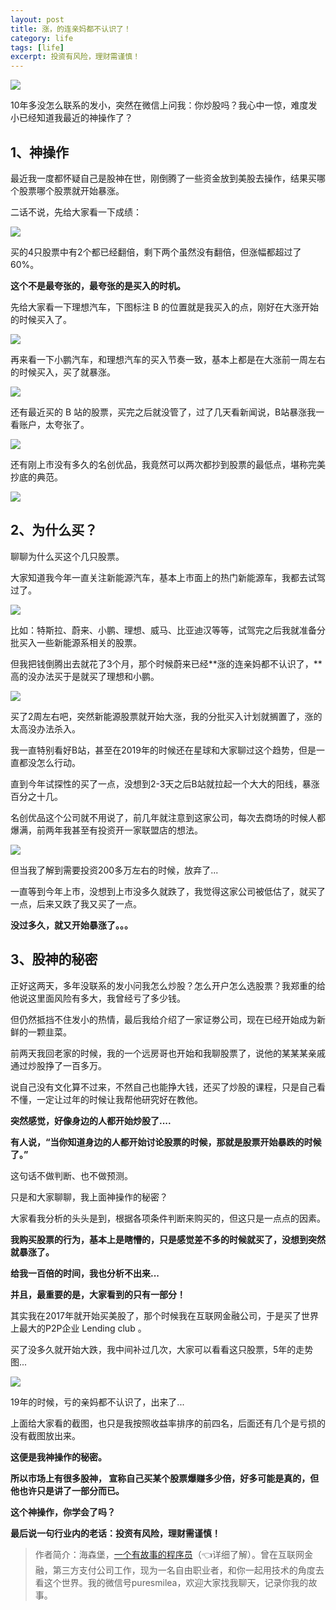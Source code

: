 ```yaml
---
layout: post
title: 涨，的连亲妈都不认识了！
category: life
tags: [life]
excerpt: 投资有风险，理财需谨慎！
---
```


![](http://favorites.ren/assets/images/2020/it/qinma/qinma01.jpg) 

10年多没怎么联系的发小，突然在微信上问我：你炒股吗？我心中一惊，难度发小已经知道我最近的神操作了？

## 1、神操作

最近我一度都怀疑自己是股神在世，刚倒腾了一些资金放到美股去操作，结果买哪个股票哪个股票就开始暴涨。

二话不说，先给大家看一下成绩：

![](http://favorites.ren/assets/images/2020/it/qinma/qinma02.jpg) 

买的4只股票中有2个都已经翻倍，剩下两个虽然没有翻倍，但涨幅都超过了60%。

**这个不是最夸张的，最夸张的是买入的时机。**

先给大家看一下理想汽车，下图标注 B 的位置就是我买入的点，刚好在大涨开始的时候买入了。

![](http://favorites.ren/assets/images/2020/it/qinma/qinma03.jpg) 

再来看一下小鹏汽车，和理想汽车的买入节奏一致，基本上都是在大涨前一周左右的时候买入，买了就暴涨。

![](http://favorites.ren/assets/images/2020/it/qinma/qinma04.jpg) 

还有最近买的 B 站的股票，买完之后就没管了，过了几天看新闻说，B站暴涨我一看账户，太夸张了。

![](http://favorites.ren/assets/images/2020/it/qinma/qinma05.jpg) 

还有刚上市没有多久的名创优品，我竟然可以两次都抄到股票的最低点，堪称完美抄底的典范。

![](http://favorites.ren/assets/images/2020/it/qinma/qinma06.jpg) 

## 2、为什么买？

聊聊为什么买这个几只股票。

大家知道我今年一直关注新能源汽车，基本上市面上的热门新能源车，我都去试驾过了。

![](http://favorites.ren/assets/images/2020/it/qinma/qinma07.jpg) 

比如：特斯拉、蔚来、小鹏、理想、威马、比亚迪汉等等，试驾完之后我就准备分批买入一些新能源系相关的股票。

但我把钱倒腾出去就花了3个月，那个时候蔚来已经**涨的连亲妈都不认识了，**高的没办法买于是就买了理想和小鹏。

![](http://favorites.ren/assets/images/2020/it/qinma/qinma08.jpg) 

买了2周左右吧，突然新能源股票就开始大涨，我的分批买入计划就搁置了，涨的太高没办法杀入。

我一直特别看好B站，甚至在2019年的时候还在星球和大家聊过这个趋势，但是一直都没怎么行动。

直到今年试探性的买了一点，没想到2-3天之后B站就拉起一个大大的阳线，暴涨百分之十几。

名创优品这个公司就不用说了，前几年就注意到这家公司，每次去商场的时候人都爆满，前两年我甚至有投资开一家联盟店的想法。

![](http://favorites.ren/assets/images/2020/it/qinma/qinma09.jpg) 

但当我了解到需要投资200多万左右的时候，放弃了...

一直等到今年上市，没想到上市没多久就跌了，我觉得这家公司被低估了，就买了一点，后来又跌了我又买了一点。

**没过多久，就又开始暴涨了。。。**

## 3、股神的秘密

正好这两天，多年没联系的发小问我怎么炒股？怎么开户怎么选股票？我郑重的给他说这里面风险有多大，我曾经亏了多少钱。

但仍然抵挡不住发小的热情，最后我给介绍了一家证劵公司，现在已经开始成为新鲜的一颗韭菜。

前两天我回老家的时候，我的一个远房哥也开始和我聊股票了，说他的某某某亲戚通过炒股挣了一百多万。

说自己没有文化算不过来，不然自己也能挣大钱，还买了炒股的课程，只是自己看不懂，一定让过年的时候让我帮他研究好在教他。

**突然感觉，好像身边的人都开始炒股了....**

**有人说，“当你知道身边的人都开始讨论股票的时候，那就是股票开始暴跌的时候了。”**

这句话不做判断、也不做预测。

只是和大家聊聊，我上面神操作的秘密？

大家看我分析的头头是到，根据各项条件判断来购买的，但这只是一点点的因素。

**我购买股票的行为，基本上是瞎懵的，只是感觉差不多的时候就买了，没想到突然就暴涨了。**

**给我一百倍的时间，我也分析不出来...**

**并且，最重要的是，大家看到的只有一部分！**

其实我在2017年就开始买美股了，那个时候我在互联网金融公司，于是买了世界上最大的P2P企业 Lending club 。

买了没多久就开始大跌，我中间补过几次，大家可以看看这只股票，5年的走势图...

![](http://favorites.ren/assets/images/2020/it/qinma/qinma10.jpg) 

19年的时候，亏的亲妈都不认识了，出来了...

上面给大家看的截图，也只是我按照收益率排序的前四名，后面还有几个是亏损的没有截图放出来。

**这便是我神操作的秘密。**

**所以市场上有很多股神， 宣称自己买某个股票爆赚多少倍，好多可能是真的，但他也许只是讲了一部分而已。**

**这个神操作，你学会了吗？**

**最后说一句行业内的老话：投资有风险，理财需谨慎！**

>作者简介：海森堡，[一个有故事的程序员](https://mp.weixin.qq.com/s/bPk_-DcGF_7lTDoR1pKqVg)（👈详细了解）。曾在互联网金融，第三方支付公司工作，现为一名自由职业者，和你一起用技术的角度去看这个世界。我的微信号puresmilea，欢迎大家找我聊天，记录你我的故事。